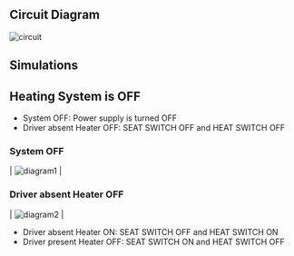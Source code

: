 
## Circuit Diagram

![circuit](https://user-images.githubusercontent.com/94305490/144299123-c3373403-ebfe-46a9-a513-9caa222c3bf8.png)


## Simulations

## Heating System is OFF

* System OFF: Power supply is turned OFF
* Driver absent Heater OFF: SEAT SWITCH OFF and HEAT SWITCH OFF

### System OFF  


| ![diagram1](https://user-images.githubusercontent.com/94305490/144387091-29186dac-e62e-49d2-b0cf-0a436748cfdd.png) | 


### Driver absent Heater OFF 


| ![diagram2](https://user-images.githubusercontent.com/94305490/144387378-8361aeaa-bd47-4d3b-b39d-fd264c2a1863.png) |

* Driver absent Heater ON: SEAT SWITCH OFF and HEAT SWITCH ON
* Driver present Heater OFF: SEAT SWITCH ON and HEAT SWITCH OFF









